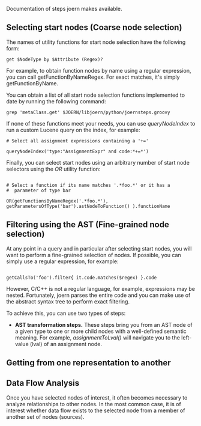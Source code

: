Documentation of steps joern makes available.

## Selecting start nodes (Coarse node selection)

The names of utility functions for start node selection have the
following form:

```lang-none
get $NodeType by $Attribute (Regex)?
```

For example, to obtain function nodes by name using a regular
expression, you can call getFunctionByNameRegex. For exact matches,
it's simply getFunctionByName.

You can obtain a list of all start node selection functions
implemented to date by running the following command:

```lang-none
grep 'metaClass.get' $JOERN/libjoern/python/joernsteps.groovy

```

If none of these functions meet your needs, you can use *queryNodeIndex*
to run a custom Lucene query on the index, for example:

```lang-none
# Select all assignment expressions containing a '+='

queryNodeIndex('type:"AssignmentExpr" and code:*+=*')

```

Finally, you can select start nodes using an arbitrary number of start
node selectors using the *OR* utility function:

```lang-none

# Select a function if its name matches '.*foo.*' or it has a
#  parameter of type bar

OR(getFunctionsByNameRegex('.*foo.*'),  getParametersOfType('bar').astNodeToFunction() ).functionName

```

## Filtering using the AST (Fine-grained node selection)

At any point in a query and in particular after selecting start nodes,
you will want to perform a fine-grained selection of nodes. If
possible, you can simply use a regular expression, for example:

```lang-none

getCallsTo('foo').filter{ it.code.matches($regex) }.code

```

However, C/C++ is not a regular language, for example, expressions may
be nested. Fortunately, joern parses the entire code and you can make
use of the abstract syntax tree to perform exact filtering.

To achieve this, you can use two types of steps:

* **AST transformation steps.** These steps bring you from an AST node
  of a given type to one or more child nodes with a well-defined
  semantic meaning. For example, *assignmentToLval()* will navigate
  you to the left-value (lval) of an assignment node.



## Getting from one representation to another

## Data Flow Analysis

Once you have selected nodes of interest, it often becomes necessary
to analyze relationships to other nodes. In the most common case, it
is of interest whether data flow exists to the selected node from a
member of another set of nodes (sources).



